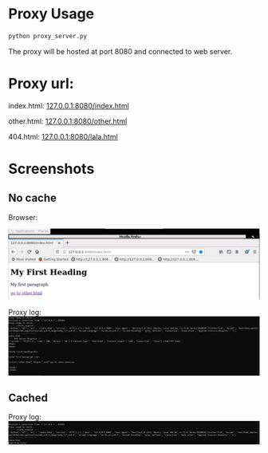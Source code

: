 # Proxy Usage

```python
python proxy_server.py
```

The proxy will be hosted at port 8080 and connected to web server.

# Proxy url:
index.html: [127.0.0.1:8080/index.html](http://127.0.0.1:8080/index.html)

other.html: [127.0.0.1:8080/other.html](http:127.0.0.1:8080/other.html)

404.html: [127.0.0.1:8080/lala.html](http:127.0.0.1:8080/lala.html)

# Screenshots

## No cache

Browser:

![alt text](https://github.com/johncreed/computer_network_hw1/blob/master/screenshots/p2b/proxy-index-page.png)

Proxy log:
![alt text](https://github.com/johncreed/computer_network_hw1/blob/master/screenshots/p2b/proxy-no-cache.png)

## Cached

Proxy log:
![alt text](https://github.com/johncreed/computer_network_hw1/blob/master/screenshots/p2b/proxy-read-cache.png)
